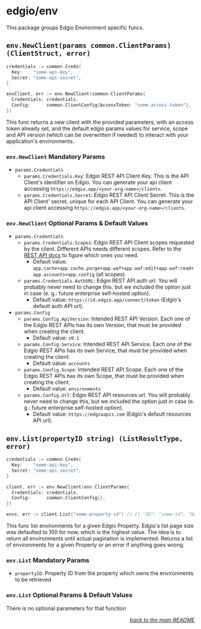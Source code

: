 # edgio/env

This package groups Edgio Environment specific funcs.

## `env.NewClient(params common.ClientParams) (ClientStruct, error)`

```go
credentials := common.Creds{
  Key:    "some-api-key",
  Secret: "some-api-secret",
}

envClient, err := env.NewClient(common.ClientParams{
  Credentials: credentials,
  Config:      common.ClientConfig{AccessToken: "some-access-token"},
})
```

This func returns a new client with the provided parameters, with an access token already set, and the default edgio params values for service, scope and API version (which can be overwritten if needed) to interact with your application's environments.

### `env.NewClient` Mandatory Params

- `params.Credentials`
  - `params.Credentials.Key`: Edgio REST API Client Key. This is the API Client's identifier on Edgio. You can generate your api client accessing `https://edgio.app/<your-org-name>/clients`.
  - `params.Credentials.Secret`: Edgio REST API Client Secret. This is the API Client' secret, unique for each API Client. You can generate your api client accessing `https://edgio.app/<your-org-name>/clients`.

### `env.NewClient` Optional Params & Default Values

- `params.Credentials`
  - `params.Credentials.Scopes`: Edgio REST API Client scopes requested by the client. Different APIs needs different scopes. Refer to the [REST API docs](https://docs.edg.io/rest_api) to figure which ones you need.
    - Default value: `app.cache+app.cache.purge+app.waf+app.waf:edit+app.waf:read+app.accounts+app.config` (all scopes).
  - `params.Credentials.AuthURL`: Edgio REST API auth url. You will probably never need to change this, but we included the option just in case (e. g.: future enterprise self-hosted option).
    - Default value: `https://id.edgio.app/connect/token` (Edgio's default auth API url).
- `params.Config`
  - `params.Config.ApiVersion`: Intended REST API Version. Each one of the Edgio REST APIs has its own Version, that must be provided when creating the client.
    - Default value: `v0.1`
  - `params.Config.Service`: Intended REST API Service. Each one of the Edgio REST APIs has its own Service, that must be provided when creating the client.
    - Default value: `accounts`
  - `params.Config.Scope`: Intended REST API Scope. Each one of the Edgio REST APIs has its own Scope, that must be provided when creating the client.
    - Default value: `environments`
  - `params.Config.Url`: Edgio REST API resources url. You will probably never need to change this, but we included the option just in case (e. g.: future enterprise self-hosted option).
    - Default value: `https://edgioapis.com` (Edgio's default resources API url).

## `env.List(propertyID string) (ListResultType, error)`

```go
credentials := common.Creds{
  Key:    "some-api-key",
  Secret: "some-api-secret",
}

client, err := env.NewClient(env.ClientParams{
  Credentials: credentials,
  Config:      common.ClientConfig{},
})

envs, err := client.List("some-property-id") // [{ "ID": "some-id", "Name": "some-env-name", "LegacyAccNumber": "some-acc-number", "DefaultDomainName": "some-domain-name", "DNSDomainName": "some-dns", "CanMembersDeploy": true, "OnlyMaintainersCanDeploy": true, "HTTPRequestLogging": true, "PciCompliance": true, "CreatedAt": "2019-08-24T14:15:22Z", "UpdatedAt": "2019-08-24T14:15:22Z" }]
```

This func list environments for a given Edgio Property. Edgio's list page size was defaulted to 100 for now, which is the highest value. The idea is to return all environments until actual pagination is implemented. Returns a list of environments for a given Property or an error if anything goes wrong.

### `env.List` Mandatory Params

- `propertyID`: Property ID from the property which owns the environments to be retrieved

### `env.List` Optional Params & Default Values

There is no optional parameters for that function

<p align="right"><em><a href="../#edgio-organizations-api">back to the main README</a></em></p>
